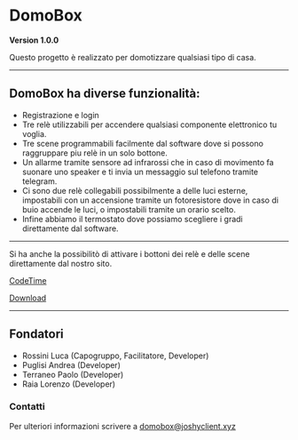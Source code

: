 # DomoBox

**Version 1.0.0**

Questo progetto è realizzato per domotizzare qualsiasi tipo di casa.

---

## DomoBox ha diverse funzionalità:
- Registrazione e login
- Tre relè utilizzabili per accendere qualsiasi
componente elettronico tu voglia.
- Tre scene programmabili facilmente dal software
dove si possono raggruppare piu relè in un solo bottone.
- Un allarme tramite sensore ad infrarossi che in caso di movimento
fa suonare uno speaker e ti invia un messaggio sul telefono tramite telegram.
- Ci sono due relè collegabili possibilmente a delle luci esterne,
impostabili con un accensione tramite un fotoresistore dove in caso di buio 
accende le luci, o impostabili tramite un orario scelto.
- Infine abbiamo il termostato dove possiamo scegliere i gradi direttamente
dal software.

---

Si ha anche la possibilitò di attivare i bottoni
dei relè e delle scene direttamente dal nostro sito.

[CodeTime](http://domobox.joshyclient.xyz/)

[Download](http://download.domobox.joshyclient.xyz/)

---

## Fondatori

- Rossini Luca   (Capogruppo, Facilitatore, Developer)
- Puglisi Andrea (Developer)
- Terraneo Paolo (Developer)
- Raia Lorenzo   (Developer)

### Contatti

Per ulteriori informazioni scrivere a domobox@joshyclient.xyz



